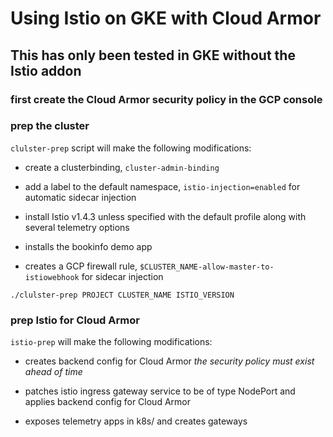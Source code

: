 # Using Istio on GKE with Cloud Armor

## This has only been tested in GKE without the Istio addon

### first create the Cloud Armor security policy in the GCP console

### prep the cluster

`clulster-prep` script will make the following modifications:

- create a clusterbinding, `cluster-admin-binding`

- add a label to the default namespace, `istio-injection=enabled` for automatic sidecar injection

- install Istio v1.4.3 unless specified with the default profile along with several telemetry options

- installs the bookinfo demo app

- creates a GCP firewall rule, `$CLUSTER_NAME-allow-master-to-istiowebhook` for sidecar injection

```
./clulster-prep PROJECT CLUSTER_NAME ISTIO_VERSION

```

### prep Istio for Cloud Armor

`istio-prep` will make the following modifications:

- creates backend config for Cloud Armor *the security policy must exist ahead of time*

- patches istio ingress gateway service to be of type NodePort and applies backend config for Cloud Armor

- exposes telemetry apps in k8s/ and creates gateways

